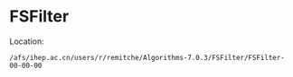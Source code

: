 <!-- cspell:ignore remitche -->

# FSFilter

Location:

```text
/afs/ihep.ac.cn/users/r/remitche/Algorithms-7.0.3/FSFilter/FSFilter-00-00-00
```
